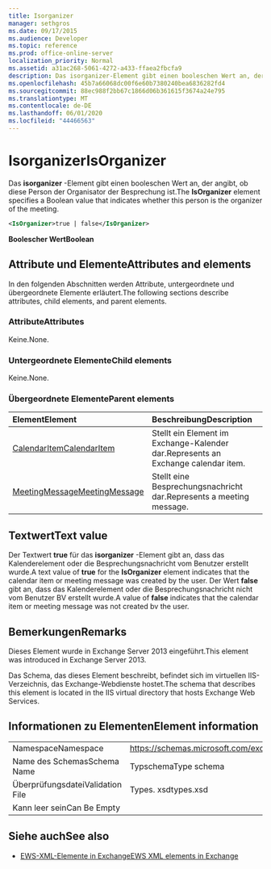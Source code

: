 ```yaml
---
title: Isorganizer
manager: sethgros
ms.date: 09/17/2015
ms.audience: Developer
ms.topic: reference
ms.prod: office-online-server
localization_priority: Normal
ms.assetid: a31ac268-5061-4272-a433-ffaea2fbcfa9
description: Das isorganizer-Element gibt einen booleschen Wert an, der angibt, ob diese Person der Organisator der Besprechung ist.
ms.openlocfilehash: 45b7a66068dc00f6e60b7380240bea6836282fd4
ms.sourcegitcommit: 88ec988f2bb67c1866d06b361615f3674a24e795
ms.translationtype: MT
ms.contentlocale: de-DE
ms.lasthandoff: 06/01/2020
ms.locfileid: "44466563"
---
```

# <a name="isorganizer"></a><span data-ttu-id="ca555-103">Isorganizer</span><span class="sxs-lookup"><span data-stu-id="ca555-103">IsOrganizer</span></span>

<span data-ttu-id="ca555-104">Das **isorganizer** -Element gibt einen booleschen Wert an, der angibt, ob diese Person der Organisator der Besprechung ist.</span><span class="sxs-lookup"><span data-stu-id="ca555-104">The **IsOrganizer** element specifies a Boolean value that indicates whether this person is the organizer of the meeting.</span></span> 
  
```XML
<IsOrganizer>true | false</IsOrganizer>
```

 <span data-ttu-id="ca555-105">**Boolescher Wert**</span><span class="sxs-lookup"><span data-stu-id="ca555-105">**Boolean**</span></span>
## <a name="attributes-and-elements"></a><span data-ttu-id="ca555-106">Attribute und Elemente</span><span class="sxs-lookup"><span data-stu-id="ca555-106">Attributes and elements</span></span>

<span data-ttu-id="ca555-107">In den folgenden Abschnitten werden Attribute, untergeordnete und übergeordnete Elemente erläutert.</span><span class="sxs-lookup"><span data-stu-id="ca555-107">The following sections describe attributes, child elements, and parent elements.</span></span>
  
### <a name="attributes"></a><span data-ttu-id="ca555-108">Attribute</span><span class="sxs-lookup"><span data-stu-id="ca555-108">Attributes</span></span>

<span data-ttu-id="ca555-109">Keine.</span><span class="sxs-lookup"><span data-stu-id="ca555-109">None.</span></span>
  
### <a name="child-elements"></a><span data-ttu-id="ca555-110">Untergeordnete Elemente</span><span class="sxs-lookup"><span data-stu-id="ca555-110">Child elements</span></span>

<span data-ttu-id="ca555-111">Keine.</span><span class="sxs-lookup"><span data-stu-id="ca555-111">None.</span></span>
  
### <a name="parent-elements"></a><span data-ttu-id="ca555-112">Übergeordnete Elemente</span><span class="sxs-lookup"><span data-stu-id="ca555-112">Parent elements</span></span>

|<span data-ttu-id="ca555-113">**Element**</span><span class="sxs-lookup"><span data-stu-id="ca555-113">**Element**</span></span>|<span data-ttu-id="ca555-114">**Beschreibung**</span><span class="sxs-lookup"><span data-stu-id="ca555-114">**Description**</span></span>|
|:-----|:-----|
|[<span data-ttu-id="ca555-115">CalendarItem</span><span class="sxs-lookup"><span data-stu-id="ca555-115">CalendarItem</span></span>](calendaritem.md) <br/> |<span data-ttu-id="ca555-116">Stellt ein Element im Exchange-Kalender dar.</span><span class="sxs-lookup"><span data-stu-id="ca555-116">Represents an Exchange calendar item.</span></span>  <br/> |
|[<span data-ttu-id="ca555-117">MeetingMessage</span><span class="sxs-lookup"><span data-stu-id="ca555-117">MeetingMessage</span></span>](meetingmessage.md) <br/> |<span data-ttu-id="ca555-118">Stellt eine Besprechungsnachricht dar.</span><span class="sxs-lookup"><span data-stu-id="ca555-118">Represents a meeting message.</span></span>  <br/> |
   
## <a name="text-value"></a><span data-ttu-id="ca555-119">Textwert</span><span class="sxs-lookup"><span data-stu-id="ca555-119">Text value</span></span>

<span data-ttu-id="ca555-120">Der Textwert **true** für das **isorganizer** -Element gibt an, dass das Kalenderelement oder die Besprechungsnachricht vom Benutzer erstellt wurde.</span><span class="sxs-lookup"><span data-stu-id="ca555-120">A text value of **true** for the **IsOrganizer** element indicates that the calendar item or meeting message was created by the user.</span></span> <span data-ttu-id="ca555-121">Der Wert **false** gibt an, dass das Kalenderelement oder die Besprechungsnachricht nicht vom Benutzer BV erstellt wurde.</span><span class="sxs-lookup"><span data-stu-id="ca555-121">A value of **false** indicates that the calendar item or meeting message was not created bv the user.</span></span> 
  
## <a name="remarks"></a><span data-ttu-id="ca555-122">Bemerkungen</span><span class="sxs-lookup"><span data-stu-id="ca555-122">Remarks</span></span>

<span data-ttu-id="ca555-123">Dieses Element wurde in Exchange Server 2013 eingeführt.</span><span class="sxs-lookup"><span data-stu-id="ca555-123">This element was introduced in Exchange Server 2013.</span></span>
  
<span data-ttu-id="ca555-124">Das Schema, das dieses Element beschreibt, befindet sich im virtuellen IIS-Verzeichnis, das Exchange-Webdienste hostet.</span><span class="sxs-lookup"><span data-stu-id="ca555-124">The schema that describes this element is located in the IIS virtual directory that hosts Exchange Web Services.</span></span>
  
## <a name="element-information"></a><span data-ttu-id="ca555-125">Informationen zu Elementen</span><span class="sxs-lookup"><span data-stu-id="ca555-125">Element information</span></span>

|||
|:-----|:-----|
|<span data-ttu-id="ca555-126">Namespace</span><span class="sxs-lookup"><span data-stu-id="ca555-126">Namespace</span></span>  <br/> |https://schemas.microsoft.com/exchange/services/2006/types  <br/> |
|<span data-ttu-id="ca555-127">Name des Schemas</span><span class="sxs-lookup"><span data-stu-id="ca555-127">Schema Name</span></span>  <br/> |<span data-ttu-id="ca555-128">Typschema</span><span class="sxs-lookup"><span data-stu-id="ca555-128">Type schema</span></span>  <br/> |
|<span data-ttu-id="ca555-129">Überprüfungsdatei</span><span class="sxs-lookup"><span data-stu-id="ca555-129">Validation File</span></span>  <br/> |<span data-ttu-id="ca555-130">Types. xsd</span><span class="sxs-lookup"><span data-stu-id="ca555-130">types.xsd</span></span>  <br/> |
|<span data-ttu-id="ca555-131">Kann leer sein</span><span class="sxs-lookup"><span data-stu-id="ca555-131">Can Be Empty</span></span>  <br/> ||
   
## <a name="see-also"></a><span data-ttu-id="ca555-132">Siehe auch</span><span class="sxs-lookup"><span data-stu-id="ca555-132">See also</span></span>



- [<span data-ttu-id="ca555-133">EWS-XML-Elemente in Exchange</span><span class="sxs-lookup"><span data-stu-id="ca555-133">EWS XML elements in Exchange</span></span>](ews-xml-elements-in-exchange.md)

